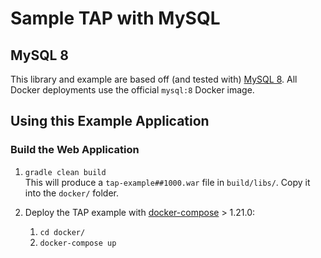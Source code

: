 # Sample TAP with MySQL

## MySQL 8

This library and example are based off (and tested with) [MySQL 8](http://www.mysql.com).  All Docker deployments use 
the official `mysql:8` Docker image.


## Using this Example Application

### Build the Web Application

1.  `gradle clean build`  
This will produce a `tap-example##1000.war` file in `build/libs/`.  Copy it into the 
`docker/` folder.

1.  Deploy the TAP example with [docker-compose](https://github.com/docker/compose/releases) > 1.21.0:
    1.  `cd docker/`
    1.  `docker-compose up`

